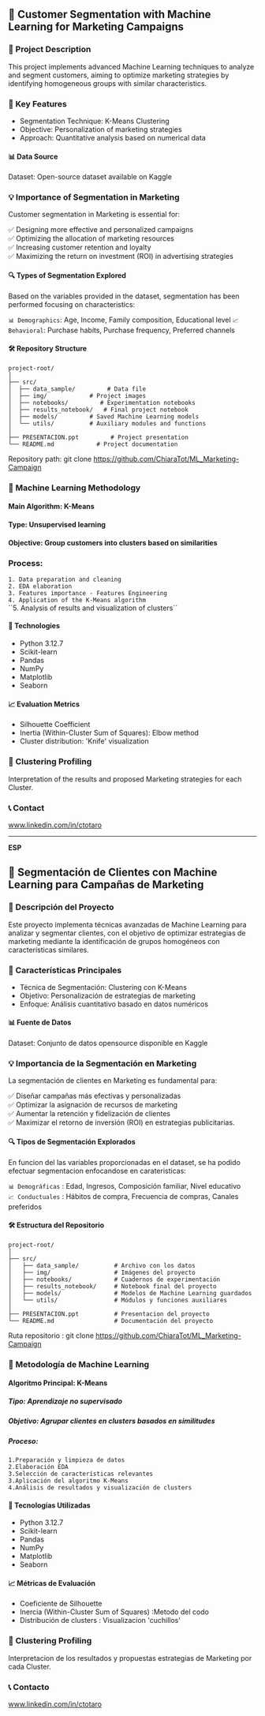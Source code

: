 ## 🎯 Customer Segmentation with Machine Learning for Marketing Campaigns  

### 📌 Project Description  

This project implements advanced Machine Learning techniques to analyze and segment customers, aiming to optimize marketing strategies by identifying homogeneous groups with similar characteristics.

### 🚀 Key Features  

- Segmentation Technique: K-Means Clustering
- Objective: Personalization of marketing strategies
- Approach: Quantitative analysis based on numerical data  

#### 📊 Data Source  

Dataset: Open-source dataset available on Kaggle

### 💡 Importance of Segmentation in Marketing

Customer segmentation in Marketing is essential for:

✅ Designing more effective and personalized campaigns  
✅ Optimizing the allocation of marketing resources  
✅ Increasing customer retention and loyalty  
✅ Maximizing the return on investment (ROI) in advertising strategies  

#### 🔍 Types of Segmentation Explored  

Based on the variables provided in the dataset, segmentation has been performed focusing on characteristics:

``📊 Demographics``: Age, Income, Family composition, Educational level
``📈 Behavioral``: Purchase habits, Purchase frequency, Preferred channels

#### 🛠 Repository Structure

~~~
project-root/
│
├── src/
│  ├── data_sample/         # Data file
│  ├── img/            # Project images
│  ├── notebooks/         # Experimentation notebooks
│  ├── results_notebook/   # Final project notebook
│  ├── models/         # Saved Machine Learning models
│  └── utils/          # Auxiliary modules and functions
│
├── PRESENTACION.ppt         # Project presentation
└── README.md            # Project documentation
~~~  

Repository path: git clone https://github.com/ChiaraTot/ML_Marketing-Campaign

 ### 🧠 Machine Learning Methodology  
#### Main Algorithm: K-Means   
#### Type: Unsupervised learning  
#### Objective: Group customers into clusters based on similarities  

### Process:  
``1. Data preparation and cleaning``     
``2. EDA elaboration``  
``3. Features importance - Features Engineering``  
``4. Application of the K-Means algorithm``  
``5. Analysis of results and visualization of clusters´´

 #### 🔬 Technologies   

- Python 3.12.7  
- Scikit-learn  
- Pandas  
- NumPy  
- Matplotlib  
- Seaborn  

#### 📈 Evaluation Metrics  

- Silhouette Coefficient  
- Inertia (Within-Cluster Sum of Squares): Elbow method  
- Cluster distribution: 'Knife' visualization  

### 🎯 Clustering Profiling  

Interpretation of the results and proposed Marketing strategies for each Cluster.

### 📞 Contact  
www.linkedin.com/in/ctotaro






-----------------------------------------------------------------------------

__ESP__

## 🎯  Segmentación de Clientes con Machine Learning para Campañas de Marketing 

### 📌 Descripción del Proyecto 

Este proyecto implementa técnicas avanzadas de Machine Learning para analizar y segmentar clientes, con el objetivo de optimizar estrategias de marketing mediante la identificación de grupos homogéneos con características similares.

### 🚀 Características Principales

- Técnica de Segmentación: Clustering con K-Means
- Objetivo: Personalización de estrategias de marketing
- Enfoque: Análisis cuantitativo basado en datos numéricos

#### 📊 Fuente de Datos

Dataset: Conjunto de datos opensource disponible en Kaggle


### 💡 Importancia de la Segmentación en Marketing  

La segmentación de clientes en Marketing es fundamental para:

✅ Diseñar campañas más efectivas y personalizadas  
✅ Optimizar la asignación de recursos de marketing  
✅ Aumentar la retención y fidelización de clientes  
✅ Maximizar el retorno de inversión (ROI) en estrategias publicitarias.


#### 🔍 Tipos de Segmentación Explorados

En funcion del las variables proporcionadas en el dataset, se ha podido efectuar segmentacion enfocandose en carateristicas:

``📊 Demográficas`` : Edad, Ingresos, Composición familiar, Nivel educativo  
``📈 Conductuales`` : Hábitos de compra, Frecuencia de compras, Canales preferidos


#### 🛠 Estructura del Repositorio

~~~
project-root/
│
├── src/
│   ├── data_sample/          # Archivo con los datos
│   ├── img/                  # Imágenes del proyecto
│   ├── notebooks/            # Cuadernos de experimentación
│   ├── results_notebook/     # Notebook final del proyecto
│   ├── models/               # Modelos de Machine Learning guardados
│   └── utils/                # Módulos y funciones auxiliares
│
├── PRESENTACION.ppt          # Presentacion del proyecto
└── README.md                 # Documentación del proyecto
~~~  

Ruta repositorio : git clone https://github.com/ChiaraTot/ML_Marketing-Campaign

 ### 🧠 Metodología de Machine Learning
 #### Algoritmo Principal: K-Means

##### Tipo: Aprendizaje no supervisado
##### Objetivo: Agrupar clientes en clusters basados en similitudes
##### Proceso:
``1.Preparación y limpieza de datos``  
``2.Elaboración EDA``  
``3.Selección de características relevantes``  
``3.Aplicación del algoritmo K-Means``  
``4.Análisis de resultados y visualización de clusters``



#### 🔬 Tecnologías Utilizadas

- Python 3.12.7
- Scikit-learn
- Pandas
- NumPy
- Matplotlib
- Seaborn


#### 📈 Métricas de Evaluación

- Coeficiente de Silhouette
- Inercia (Within-Cluster Sum of Squares) :Metodo del codo
- Distribución de clusters : Visualizacion 'cuchillos'

### 🎯 Clustering Profiling

Interpretacion de los resultados y propuestas estrategias de Marketing por cada Cluster.

### 📞 Contacto
www.linkedin.com/in/ctotaro
